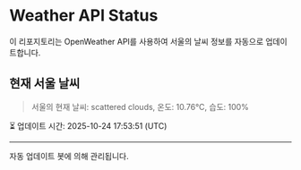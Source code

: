 
# Weather API Status

이 리포지토리는 OpenWeather API를 사용하여 서울의 날씨 정보를 자동으로 업데이트합니다.

## 현재 서울 날씨
> 서울의 현재 날씨: scattered clouds, 온도: 10.76°C, 습도: 100%

⏳ 업데이트 시간: 2025-10-24 17:53:51 (UTC)

---
자동 업데이트 봇에 의해 관리됩니다.

